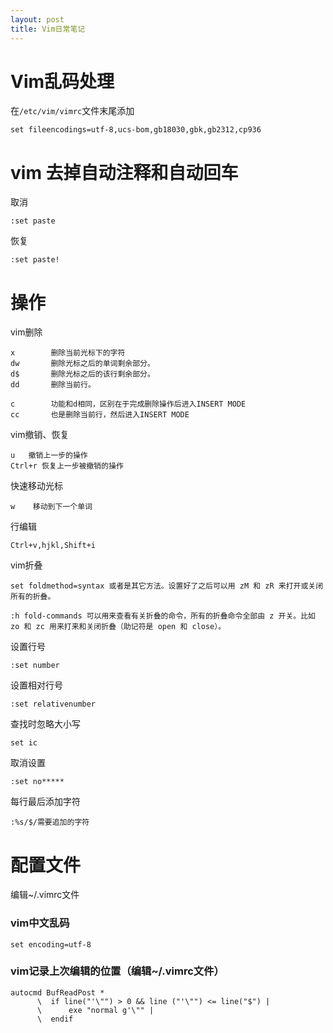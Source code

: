```yaml
---
layout: post
title: Vim日常笔记
---
```


# Vim乱码处理

在`/etc/vim/vimrc`文件末尾添加

`set fileencodings=utf-8,ucs-bom,gb18030,gbk,gb2312,cp936`

# vim 去掉自动注释和自动回车

取消

    :set paste

恢复

    :set paste!

# 操作

vim删除

    x        删除当前光标下的字符
    dw       删除光标之后的单词剩余部分。
    d$       删除光标之后的该行剩余部分。
    dd       删除当前行。
    
    c        功能和d相同，区别在于完成删除操作后进入INSERT MODE
    cc       也是删除当前行，然后进入INSERT MODE

vim撤销、恢复

    u   撤销上一步的操作
    Ctrl+r 恢复上一步被撤销的操作

快速移动光标

	w    移动到下一个单词

行编辑

	Ctrl+v,hjkl,Shift+i

vim折叠

	set foldmethod=syntax 或者是其它方法。设置好了之后可以用 zM 和 zR 来打开或关闭所有的折叠。
	
	:h fold-commands 可以用来查看有关折叠的命令，所有的折叠命令全部由 z 开关。比如 zo 和 zc 用来打来和关闭折叠（助记符是 open 和 close）。

设置行号

	:set number

设置相对行号

	:set relativenumber

查找时忽略大小写

	set ic

取消设置

	:set no*****

每行最后添加字符

	:%s/$/需要追加的字符


# 配置文件

编辑~/.vimrc文件

### vim中文乱码 ###

    set encoding=utf-8

### vim记录上次编辑的位置（编辑~/.vimrc文件） ###

    autocmd BufReadPost *
          \  if line("'\"") > 0 && line ("'\"") <= line("$") |
          \      exe "normal g'\"" |
          \  endif

